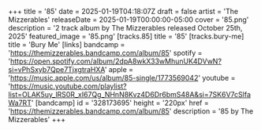 +++
title = '85'
date = 2025-01-19T04:18:07Z
draft = false
artist = 'The Mizzerables'
releaseDate = 2025-01-19T00:00:00-05:00
cover = '85.png'
description = '2 track album by The Mizzerables released October 25th, 2025'
featured_image = '85.png'
[tracks.85]
title = '85'
[tracks.bury-me]
title = 'Bury Me'
[links]
    bandcamp = 'https://themizzerables.bandcamp.com/album/85'
    spotify = 'https://open.spotify.com/album/2dpA8wkX33wMhunUK4DVwN?si=vPhSxyb7Qpe7TjxgtraHXA'
    apple = 'https://music.apple.com/us/album/85-single/1773569042'
    youtube = 'https://music.youtube.com/playlist?list=OLAK5uy_lRS0R_xI67Qg_NHnN8Kvz4D6Dr6bmS48A&si=7SK6V7cSlfaWa7RT'
[bandcamp]
id = '328173695'
height = '220px'
href = 'https://themizzerables.bandcamp.com/album/85'
description = '85 by The Mizzerables'
+++
